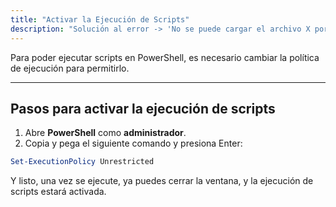 ```yaml
---
title: "Activar la Ejecución de Scripts"
description: "Solución al error -> 'No se puede cargar el archivo X porque la ejecución de scripts está deshabilitada en este sistema' <- :D"
---
```


Para poder ejecutar scripts en PowerShell, es necesario cambiar la política de ejecución para permitirlo.

---

## Pasos para activar la ejecución de scripts

1. Abre **PowerShell** como **administrador**.
2. Copia y pega el siguiente comando y presiona Enter:

```powershell
Set-ExecutionPolicy Unrestricted
```

Y listo, una vez se ejecute, ya puedes cerrar la ventana, y la ejecución de scripts estará activada.
